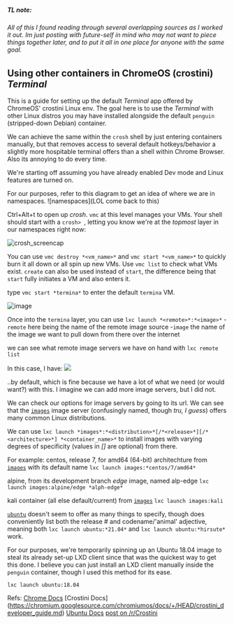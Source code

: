 ##### TL note:
###### All of this I found reading through several overlapping sources as I worked it out. Im just posting with future-self in mind who may not want to piece things together later, and to put it all in one place for anyone with the same goal.

## Using other containers in ChromeOS (crostini) _Terminal_
This is a guide for setting up the default _Terminal_ app offered by ChromeOS' crostini Linux env. The goal here is to use the _Terminal_ with other Linux distros you may have installed alongside the default `penguin` (stripped-down Debian) container.

We can achieve the same within the `crosh` shell by just entering containers manually, but that removes access to several default hotkeys/behavior a slightly more hospitable terminal offers than a shell within Chrome Browser. Also its annoying to do every time.

We're starting off assuming you have already enabled Dev mode and Linux features are turned on.

For our purposes, refer to this diagram to get an idea of where we are in namespaces.
![namespaces](LOL come back to this)

Ctrl+Alt+t to open up _crosh_. `vmc` at this level manages your VMs. Your shell should start with a `crosh> `, letting you know we're at the _topmost_ layer in our namespaces right now:

![crosh_screencap](https://user-images.githubusercontent.com/54195989/142129994-b0bee437-969e-47a7-b76f-aa5161fbf870.png)

You can use `vmc destroy *<vm_name>*` and `vmc start *<vm_name>*` to quickly burn it all down or all spin up new VMs. Use `vmc list` to check what VMs exist. `create` can also be used instead of `start`, the difference being that `start` fully initiates a VM and also enters it. 

type
`vmc start *termina*`
to enter the default `termina` VM.

![image](https://user-images.githubusercontent.com/54195989/142133934-6abde3ba-3eb8-4434-9fe1-05427674a725.png)

Once into the `termina` layer, you can use
`lxc launch *<remote>*:*<image>*`
-`remote` here being the name of the remote image source
-`image` the name of the image we want to pull down from there over the internet

we can see what remote image servers we have on hand with
`lxc remote list`

In this case, I have:
![](https://user-images.githubusercontent.com/54195989/142089061-34b0a99b-ea12-40b0-b9f9-7c373e5650dd.png)

..by default, which is fine because we have a lot of what we need (or would want?) with this. I imagine we can add more image servers, but I did not.

We can check our options for image servers by going to its url. We can see that the [`images`](https://us.lxd.images.canonical.com/) image server (confusingly named, though _tru, I guess_) offers many common Linux distributions.
  
We can use `lxc launch *images*:*<distribution>*[/*<release>*][/*<architecture>*] *<container_name>*`
to install images with varying degrees of specificity (values in *[]* are optional) from there.

For example:
centos, release 7, for amd64 (64-bit) architechture from [`images`](https://us.lxd.images.canonical.com/) with its default name
`lxc launch images:*centos/7/amd64*`

alpine, from its development branch _edge_ image, named alp-edge
`lxc launch images:alpine/edge *alph-edge*`

kali container (all else default/current) from [`images`](https://us.lxd.images.canonical.com/)
`lxc launch images:kali`

[`ubuntu`](https://cloud-images.ubuntu.com/releases/) doesn't seem to offer as many things to specify, though does conveniently list both the release # and codename/'animal' adjective, meaning both `lxc launch ubuntu:*21.04*` and `lxc launch ubuntu:*hirsute*` work.


For our purposes, we're temporarily spinning up an Ubuntu 18.04 image to steal its already set-up LXD client since that was the quickest way to get this done. I believe you can just install an LXD client manually inside the `penguin` container, though I used this method for its ease.

`lxc launch ubuntu:18.04 `

Refs:
[Chrome Docs](https://chromium.googlesource.com/chromiumos/docs/+/HEAD/containers_and_vms.md)
[Crostini Docs]
(https://chromium.googlesource.com/chromiumos/docs/+/HEAD/crostini_developer_guide.md)
[Ubuntu Docs](https://ubuntu.com/blog/using-lxd-on-your-chromebook)
[post on /r/Crostini](https://www.reddit.com/r/Crostini/comments/fj8ddg/instructions_for_kali_linux_on_crostini/)
